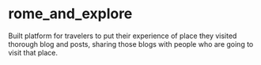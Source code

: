 # rome_and_explore

Built platform for travelers to put their experience of place they visited thorough blog and posts,
sharing those blogs with people who are going to visit that place.
